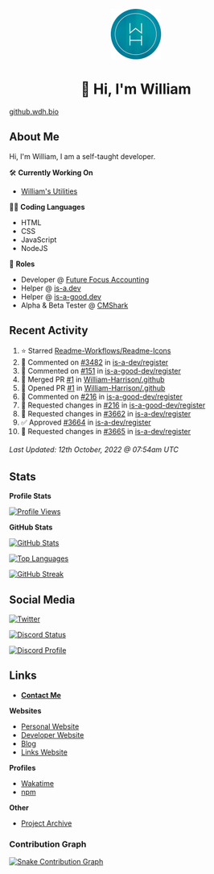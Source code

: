 <p align="center"><a href="https://wakatime.com/@wh"><img src="https://raw.githubusercontent.com/WilliamDavidHarrison/WilliamDavidHarrison/main/assets/logo.png" height="100" width="100"></a></p>

<h1 align="center">👋 Hi, I'm William</h1>

[github.wdh.bio](https://github.wdh.bio)

<h2>About Me</h2>

Hi, I'm William, I am a self-taught developer.

🛠️ **Currently Working On**
- [William's Utilities](https://github.com/williamsutilities/bot)

🧑‍💻 **Coding Languages**
- HTML
- CSS
- JavaScript
- NodeJS

💼 **Roles**
- Developer @ [Future Focus Accounting](https://github.com/futurefocusaccounting)
- Helper @ [is-a.dev](https://github.com/is-a-dev/register)
- Helper @ [is-a-good.dev](https://github.com/is-a-good-dev/register)
- Alpha & Beta Tester @ [CMShark](https://github.com/wclarkey/cmshark)

<h2>Recent Activity</h2>

<!--RECENT_ACTIVITY:start-->
1. ⭐ Starred [Readme-Workflows/Readme-Icons](https://github.com/Readme-Workflows/Readme-Icons)
2. 💬 Commented on [#3482](https://github.com/is-a-dev/register/pull/3482#issuecomment-1275557988) in [is-a-dev/register](https://github.com/is-a-dev/register)
3. 💬 Commented on [#151](https://github.com/is-a-good-dev/register/pull/151#issuecomment-1275557588) in [is-a-good-dev/register](https://github.com/is-a-good-dev/register)
4. 🎉 Merged PR [#1](https://github.com/William-Harrison/.github/pull/1) in [William-Harrison/.github](https://github.com/William-Harrison/.github)
5. 💪 Opened PR [#1](https://github.com/William-Harrison/.github/pull/1) in [William-Harrison/.github](https://github.com/William-Harrison/.github)
6. 💬 Commented on [#216](https://github.com/is-a-good-dev/register/pull/216#discussion_r992884270) in [is-a-good-dev/register](https://github.com/is-a-good-dev/register)
7. 🔴 Requested changes in [#216](https://github.com/is-a-good-dev/register/pull/216#pullrequestreview-1138299153) in [is-a-good-dev/register](https://github.com/is-a-good-dev/register)
8. 🔴 Requested changes in [#3662](https://github.com/is-a-dev/register/pull/3662#pullrequestreview-1138288603) in [is-a-dev/register](https://github.com/is-a-dev/register)
9. ✅ Approved [#3664](https://github.com/is-a-dev/register/pull/3664#pullrequestreview-1138288008) in [is-a-dev/register](https://github.com/is-a-dev/register)
10. 🔴 Requested changes in [#3665](https://github.com/is-a-dev/register/pull/3665#pullrequestreview-1138287473) in [is-a-dev/register](https://github.com/is-a-dev/register)
<!--RECENT_ACTIVITY:end-->

<!--RECENT_ACTIVITY:last_update-->
###### Last Updated: 12th October, 2022 @ 07:54am UTC
<!--RECENT_ACTIVITY:last_update_end-->

<h2>Stats</h2>

**Profile Stats**

[![Profile Views](https://komarev.com/ghpvc/?username=williamdavidharrison&color=blue&style=for-the-badge)](https://github.com/williamdavidharrison)

**GitHub Stats**

[![GitHub Stats](https://github-readme-stats.api.williamharrison.dev/api?username=williamdavidharrison&theme=algolia&show_icons=true&border_radius=8&count_private=true&include_all_commits=true)](https://github.com/williamdavidharrison)

[![Top Languages](https://github-readme-stats.api.williamharrison.dev/api/top-langs/?username=williamdavidharrison&theme=algolia&layout=compact&border_radius=8)](https://github.com/williamdavidharrison)

[![GitHub Streak](https://wh-github-readme-streak-stats.herokuapp.com/?user=WilliamDavidHarrison&theme=dark)](https://github.com/williamdavidharrison)

<h2>Social Media</h2>

[![Twitter](https://img.shields.io/twitter/follow/WDHarrison09?color=1DA1F2&logo=twitter&style=for-the-badge)](https://twitter.com/intent/user?screen_name=wdharrison09)

[![Discord Status](https://discord-md-badge.api.williamharrison.dev/api/shield/853158265466257448?theme=discord-inverted)](https://discord.com/users/853158265466257448)

[![Discord Profile](https://lanyard-profile-readme.api.williamharrison.dev/api/853158265466257448)](https://discord.com/users/853158265466257448)

<h2>Links</h2>

- **[Contact Me](https://contact.williamharrison.me)**

**Websites**
- [Personal Website](https://william.net.au)
- [Developer Website](https://williamharrison.dev)
- [Blog](https://www.williamharrison.blog)
- [Links Website](https://williamharrison.me)

**Profiles**
- [Wakatime](https://wakatime.com/@wh)
- [npm](https://www.npmjs.com/~wdharrison09)

**Other**
- [Project Archive](https://archive.williamharrison.dev)


### Contribution Graph
[![Snake Contribution Graph](https://github.com/WilliamDavidHarrison/WilliamDavidHarrison/blob/output/github-contribution-grid-snake.svg)](https://github.com/williamdavidharrison)
